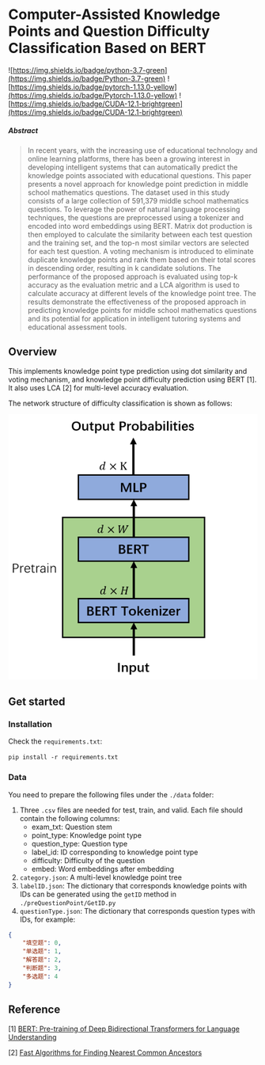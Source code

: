 # Computer-Assisted Knowledge Points and Question Difficulty Classification Based on BERT

![https://img.shields.io/badge/python-3.7-green](https://img.shields.io/badge/Python-3.7-green)
![https://img.shields.io/badge/pytorch-1.13.0-yellow](https://img.shields.io/badge/Pytorch-1.13.0-yellow)
![https://img.shields.io/badge/CUDA-12.1-brightgreen](https://img.shields.io/badge/CUDA-12.1-brightgreen)

##### Abstract

>In recent years, with the increasing use of educational technology and online learning platforms, there has been a growing interest in developing intelligent systems that can automatically predict the knowledge points associated with educational questions. This paper presents a novel approach for knowledge point prediction in middle school mathematics questions. The dataset used in this study consists of a large collection of 591,379 middle school mathematics questions. To leverage the power of natural language processing techniques, the questions are preprocessed using a tokenizer and encoded into word embeddings using BERT. Matrix dot production is then employed to calculate the similarity between each test question and the training set, and the top-n most similar vectors are selected for each test question. A voting mechanism is introduced to eliminate duplicate knowledge points and rank them based on their total scores in descending order, resulting in k candidate solutions. The performance of the proposed approach is evaluated using top-k accuracy as the evaluation metric and a LCA algorithm is used to calculate accuracy at different levels of the knowledge point tree. The results demonstrate the effectiveness of the proposed approach in predicting knowledge points for middle school mathematics questions and its potential for application in intelligent tutoring systems and educational assessment tools.

## Overview

This implements knowledge point type prediction using dot similarity and voting mechanism, and knowledge point difficulty prediction using BERT [1]. It also uses LCA [2] for multi-level accuracy evaluation.

The network structure of difficulty classification is shown as follows:

![./sources/pd.png](./sources/pd.png#pic_center)

## Get started

### Installation

Check the `requirements.txt`:

`pip install -r requirements.txt`

### Data

You need to prepare the following files under the `./data` folder:

1. Three `.csv` files are needed for test, train, and valid. Each file should contain the following columns:
    - exam_txt: Question stem
    - point_type: Knowledge point type
    - question_type: Question type
    - label_id: ID corresponding to knowledge point type
    - difficulty: Difficulty of the question
    - embed: Word embeddings after embedding
2. `category.json`: A multi-level knowledge point tree
3. `labelID.json`: The dictionary that corresponds knowledge points with IDs can be generated using the `getID` method in `./preQuestionPoint/GetID.py`
4. `questionType.json`: The dictionary that corresponds question types with IDs, for example:
```json
{
    "填空题": 0,
    "单选题": 1,
    "解答题": 2,
    "判断题": 3,
    "多选题": 4
}
```

## Reference

[1] [BERT: Pre-training of Deep Bidirectional Transformers for Language Understanding](https://arxiv.org/abs/1810.04805)

[2] [Fast Algorithms for Finding Nearest Common Ancestors](https://epubs.siam.org/doi/10.1137/0213024)
